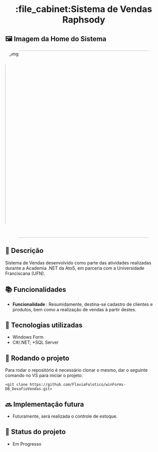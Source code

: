 <h1 align="center">:file_cabinet:Sistema de Vendas Raphsody</h1>

## 🖼️ Imagem da Home do Sistema 

<img align="leaft" alt="Img" height="600" width="1090" style="border-radius:50px;" src="https://lh3.googleusercontent.com/zqunMPf7RTAd-NWSJLX0eKYRCPUgY5O31EIyLeXjEfPO_buyeYfH9oUdxn8H28EYcDDu2Usx1KCTaDRW4G6P7gg1mhjk5HwrVbHKzS6wDsuFrsM_Rdl06ntTOAm4YKlJO8hatVbd-x45gCkd4iqwh_7LRVVwz76nj5nLFmq4TTkMf7C0BnCjPjGrJnHWQZMHoju4QlQskux40a3gQqxY8kcdXlKKcOvQsmkHrzCZw6OP3yQPsixB4e8ipPz11FZZLYxC8cIeQtU3mHLXkA14qJHAjBWHUPGcD2wLvD8zjkdp_YMB1NPVc9ezSEoP-KCwUyPFcBbA3tZmSROEO4lVCqSEC7Ej4lP7IyOp6F57xf_b0wWlsUUtU0GY3yh6SfEtJqqhIAc6yyMPpisyvhZWDhPeMXdsRCG9saZwIBGVOw74cvp48CpCjVnzs-q382PX3gmoTaI7z_i5qb8bnwy3numDHRJfo_eOtm9TiHNVr68_zHv4dly2_v7Cu4CQjxp3nPw-ugkITq0KLefnwLC03NlW0mhZyj_TWHzY_K3-57UDFo-llXwVU3xZIY3bEExdCZM63tyo_sPu4y27uFoWTD7sN4hSwwvja24wx4wjalm-DVwiR-NUVW6RtMzSOJWs-X89BYXdGNrFcfKpRaBMyPp2gvwgLeV-VWvt5cEld6oA6GFYR4dzQjOEEapD-0vA9Gj3mpj8NMR6m6PiBnjXeGd6BAZM1iNVCmwxWfDiVzkMnZc_G7BqTBvTa6_0Sw=w1378-h840-no?authuser=0">

## :memo: Descrição
Sistema de Vendas desenvolvido como parte das atividades realizadas durante a Academia .NET da AtoS, em parceria com a Universidade Franciscana (UFN). 

## :books: Funcionalidades
* <b>Funcionalidade </b>: Resumidamente, destina-se cadastro de clientes e produtos, bem como a realização de vendas à partir destes.  

## :wrench: Tecnologias utilizadas
* Windows Form
* C#/.NET;
*SQL Server

## :rocket: Rodando o projeto
Para rodar o repositório é necessário clonar o mesmo, dar o seguinte comando no VS para iniciar o projeto:
```
<git clone https://github.com/FlaviaFalotico/winForms-DB_DesafioVendas.git>
```

## :soon: Implementação futura
* Futuramente, será realizada o controle de estoque.

## :dart: Status do projeto
* Em Progresso
